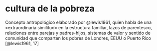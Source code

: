 # cultura de la pobreza

Concepto antropológico elaborado por @lewis1961, quien habla de una «extraordinaria similitud» en la estructura familiar, lazos de parentesco, relaciones entre parejas y padres-hijos, sistemas de valor y sentido de comunidad que comparten los pobres de Londres, EEUU o Puerto Rico [@lewis1961, 17]
